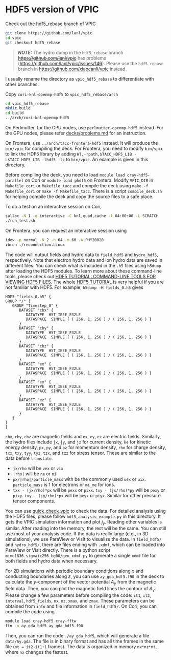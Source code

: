 # HDF5 version of VPIC

Check out the hdf5_rebase branch of VPIC

```bash
git clone https://github.com/lanl/vpic
cd vpic
git checkout hdf5_rebase
```
> **_NOTE:_**  The hydro dump in the `hdf5_rebase` branch <s>https://github.com/lanl/vpic</s> has problems (https://github.com/lanl/vpic/issues/146). Please use the `hdf5_rebase` branch in https://github.com/xiaocanli/vpic instead.

I usually rename the directory as `vpic_hdf5_rebase` to differentiate with other branches.

Copy `cori-knl-openmp-hdf5` to `vpic_hdf5_rebase/arch`

```bash
cd vpic_hdf5_rebase
mkdir build
cd build
../arch/cori-knl-openmp-hdf5
```

On Perlmutter, for the CPU nodes, use `perlmutter-openmp-hdf5` instead. For the GPU nodes, please refer [decks/problems.md](decks/problems.md) for an instruction.

On Frontera, use `../arch/tacc-frontera-hdf5` instead. It will produce the `bin/vpic` for compiling the deck. For Frontera, you need to modify `bin/vpic` to link the HDF5 library by adding `Wl,-rpath,$TACC_HDF5_LIB -L$TACC_HDF5_LIB -lhdf5 -lz` to `bin/vpic`. An example is given in this directory.

Before compiling the deck, you need to load `module load cray-hdf5-parallel` on Cori or `module load phdf5` on Frontera. Modify `VPIC_DIR` in `Makefile_cori` or `Makefile_tacc`  and compile the deck using `make -f Makefile_cori` or `make -f Makefile_tacc`. There is a script `compile_deck.sh` for helping compile the deck and copy the source files to a safe place. 

To do a test on an interactive session on Cori,

```bash
salloc -N 1 -q interactive -C knl,quad,cache -t 04:00:00 -L SCRATCH
./run_test.sh
```

On Frontera, you can request an interactive session using

```bash
idev -p normal -N 2 -n 64 -m 60 -A PHY20020
ibrun ./reconnection.Linux
```
The code will output fields and hydro data to `field_hdf5` and `hydro_hdf5`, respectively. Note that electron hydro data and ion hydro data are saved in different files. You can check what is included in the `.h5` files using `h5dump` after loading the HDF5 modules. To learn more about these command-line tools, please check out [HDF5 TUTORIAL: COMMAND-LINE TOOLS FOR VIEWING HDF5 FILES](https://support.hdfgroup.org/HDF5/Tutor/cmdtoolview.html). The whole [HDF5 TUTORIAL](https://support.hdfgroup.org/HDF5/Tutor/) is very helpful if you are not familiar with HDF5. For example, `h5dump -H fields_0.h5` gives
```
HDF5 "fields_0.h5" {
GROUP "/" {
   GROUP "Timestep_0" {
      DATASET "cbx" {
         DATATYPE  H5T_IEEE_F32LE
         DATASPACE  SIMPLE { ( 256, 1, 256 ) / ( 256, 1, 256 ) }
      }
      DATASET "cby" {
         DATATYPE  H5T_IEEE_F32LE
         DATASPACE  SIMPLE { ( 256, 1, 256 ) / ( 256, 1, 256 ) }
      }
      DATASET "cbz" {
         DATATYPE  H5T_IEEE_F32LE
         DATASPACE  SIMPLE { ( 256, 1, 256 ) / ( 256, 1, 256 ) }
      }
      DATASET "ex" {
         DATATYPE  H5T_IEEE_F32LE
         DATASPACE  SIMPLE { ( 256, 1, 256 ) / ( 256, 1, 256 ) }
      }
      DATASET "ey" {
         DATATYPE  H5T_IEEE_F32LE
         DATASPACE  SIMPLE { ( 256, 1, 256 ) / ( 256, 1, 256 ) }
      }
      DATASET "ez" {
         DATATYPE  H5T_IEEE_F32LE
         DATASPACE  SIMPLE { ( 256, 1, 256 ) / ( 256, 1, 256 ) }
      }
   }
}
}
```
`cbx`, `cby`, `cbz` are magnetic fields and `ex`, `ey`, `ez` are electric fields. Similarly, the hydro files include `jx`, `jy`, and `jz` for current density, `ke` for kinetic energy density, `px`, `py`, and `pz` for momentum density, `rho` for charge density, `txx`, `txy`, `tyy`, `tyz`, `tzx`, and `tzz` for stress tensor. These are similar to the data before `translate`.
- `jx/rho` will be `vex` or `vix`
- `|rho|` will be `ne` or `ni`
- `px/|rho|/particle_mass` with be the commonly used `uex` or `uix`. `particle_mass` is 1 for electrons or `mi_me` for ions.
- `txx - (jx/rho)*px` will be `pexx` or `pixx`. `txy - (jx/rho)*py` will be `pexy` or `pixy`. `txy - (jy/rho)*px` will be `peyx` or `piyx`. Similar for other pressure tensor components.

You can use [quick_check_vpic](https://github.com/xiaocanli/quick_check_vpic) to check the data. For detailed analysis using the HDF5 files, please follow `hdf5_analysis_example.py` in this directory. It gets the VPIC simulation information and plot $j_y$. Reading other variables is similar. After reading into the memory, the rest will be the same. You can still use most of your analysis code. If the data is really large (e.g., in 3D simulations), we use ParaView or VisIt to visualize the data. In `field_hdf5/` and `hydro_hdf5/`, there are files ending with `.xdmf`, which can be loaded into ParaView or VisIt directly. There is a python script `mime1836_sigmaic256_bg00/gen_xdmf.py` to generate a single `xdmf` file for both fields and hydro data when necessary.

For 2D simulations with periodic boundary conditions along $x$ and conducting boundaries along $z$, you can use `ay_gda_hdf5.f90` in the deck to calculate the $y$-component of the vector potential $A_y$ from the magnetic field data. Then, you can plot the magnetic field lines the contour of $A_y$. Please change a few parameters before compiling the code: `it1`, `it2`, `interval`, `hdf5_fields`, `nx`, `nz`, `xmax`, and `zmax`. These parameters can be obtained from `info` and file information in `field_hdf5/`. On Cori, you can compile the code using
```sh
module load cray-hdf5 cray-fftw
ftn -o ay_gda_hdf5 ay_gda_hdf5.f90
```
Then, you can run the code `./ay_gda_hdf5`, which will generate a file `data/Ay.gda`. The file is in binary format and has all time frames in the same file (`nt = it2-it1+1` frames). The data is organized in memory `nx*nz*nt`, where `nx` changes the fastest.
